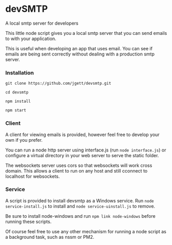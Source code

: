# devSMTP
A local smtp server for developers

This little node script gives you a local smtp server that you can send emails to with your application.

This is useful when developing an app that uses email. You can see if emails are being sent correctly without dealing with a production smtp server.

### Installation
`git clone https://github.com/jgett/devsmtp.git`

`cd devsmtp`

`npm install`

`npm start`

### Client
A client for viewing emails is provided, however feel free to develop your own if you prefer.

You can run a node http server using interface.js (run `node interface.js`) or configure a virtual directory in your web server to serve the static folder.

The websockets server uses cors so that websockets will work cross domain. This allows a client to run on any host and still cconnect to localhost for websockets.

### Service
A script is provided to install devsmtp as a Windows service. Run `node service-install.js` to install and `node service-uinstall.js` to remove.

Be sure to install node-windows and run `npm link node-windows` before running these scripts.

Of course feel free to use any other mechanism for running a node script as a background task, such as nssm or PM2.
